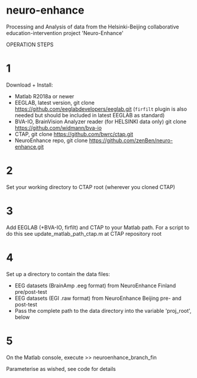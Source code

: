 # neuro-enhance
Processing and Analysis of data from the Helsinki-Beijing collaborative education-intervention project 'Neuro-Enhance'

OPERATION STEPS
# 1
Download + Install:
  * Matlab R2018a or newer
  * EEGLAB, latest version,
      git clone https://github.com/eeglabdevelopers/eeglab.git
      (`firfilt` plugin is also needed but should be included in latest EEGLAB as standard)
  * BVA-IO, BrainVision Analyzer reader (for HELSINKI data only)
      git clone https://github.com/widmann/bva-io
  * CTAP,
      git clone https://github.com/bwrc/ctap.git
  * NeuroEnhance repo,
      git clone https://github.com/zenBen/neuro-enhance.git

# 2
Set your working directory to CTAP root (wherever you cloned CTAP)

# 3
Add EEGLAB (+BVA-IO, firfilt) and CTAP to your Matlab path. For a script to do this see
update_matlab_path_ctap.m at CTAP repository root

# 4
Set up a directory to contain the data files:
  * EEG datasets (BrainAmp .eeg format) from NeuroEnhance Finland pre/post-test
  * EEG datasets (EGI .raw format) from NeuroEnhance Beijing pre- and post-test
  * Pass the complete path to the data directory into the variable 'proj_root', below

# 5
On the Matlab console, execute >> neuroenhance_branch_fin

Parameterise as wished, see code for details
